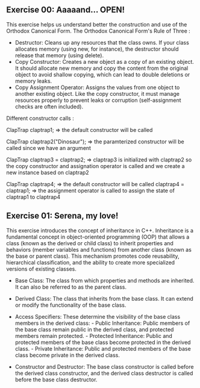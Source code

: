 ## Exercise 00: Aaaaand... OPEN!

This exercise helps us understand better the construction and use of the Orthodox Canonical Form. 
The Orthodox Canonical Form's Rule of Three :
- Destructor: Cleans up any resources that the class owns. If your class allocates memory (using new, for instance), the destructor should release that memory (using delete).
- Copy Constructor: Creates a new object as a copy of an existing object. It should allocate new memory and copy the content from the original object to avoid shallow copying, which can lead to double deletions or memory leaks.
- Copy Assignment Operator: Assigns the values from one object to another existing object. Like the copy constructor, it must manage resources properly to prevent leaks or corruption (self-assignment checks are often included).

Different constructor calls : 

ClapTrap claptrap1; => the default constructor will be called

ClapTrap claptrap2("Dinosaur"); => the paramterized constructor will be called since we have an argument

ClapTrap claptrap3 = claptrap2; => claptrap3 is initialized with claptrap2 so the copy constructor and assignation operator is called and we create a new instance based on claptrap2

ClapTrap claptrap4; => the default constructor will be called
claptrap4 = claptrap1; => the assignment operator is called to assign the state of claptrap1 to claptrap4

## Exercise 01: Serena, my love!

This exercise introduces the concept of inheritance in C++. Inheritance is a fundamental concept in object-oriented programming (OOP) that allows a class (known as the derived or child class) to inherit properties and behaviors (member variables and functions) from another class (known as the base or parent class). This mechanism promotes code reusability, hierarchical classification, and the ability to create more specialized versions of existing classes.

- Base Class: The class from which properties and methods are inherited. It can also be referred to as the parent class.

- Derived Class: The class that inherits from the base class. It can extend or modify the functionality of the base class.

- Access Specifiers: These determine the visibility of the base class members in the derived class:
        - Public Inheritance: Public members of the base class remain public in the derived class, and protected members remain protected.
        - Protected Inheritance: Public and protected members of the base class become protected in the derived class.
        - Private Inheritance: Public and protected members of the base class become private in the derived class.

- Constructor and Destructor: The base class constructor is called before the derived class constructor, and the derived class destructor is called before the base class destructor.

